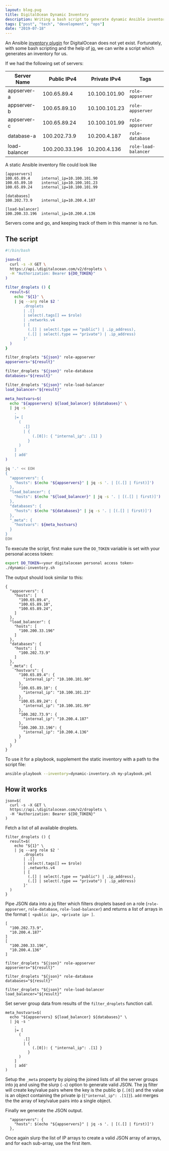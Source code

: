 ```yaml
---
layout: blog.pug
title: DigitalOcean Dynamic Inventory
description: Writing a bash script to generate dynamic Ansible inventory for DigitalOcean using jq.
tags: ["post", "tech", "development", "ops"]
date: "2019-07-18"
---
```


An Ansible [inventory plugin](https://docs.ansible.com/ansible/latest/plugins/inventory.html#inventory-plugins) for DigitalOcean does not yet exist. Fortunately, with some bash scripting and the help of [jq](https://stedolan.github.io/jq/), we can write a script which generates an inventory for us.

If we had the following set of servers:

| Server Name   | Public IPv4    | Private IPv4  | Tags                 |
| ------------- | -------------- | ------------- | -------------------- |
| appserver-a   | 100.65.89.4    | 10.100.101.90 | `role-appserver`     |
| appserver-b   | 100.65.89.10   | 10.100.101.23 | `role-appserver`     |
| appserver-c   | 100.65.89.24   | 10.100.101.99 | `role-appserver`     |
| database-a    | 100.202.73.9   | 10.200.4.187  | `role-database`      |
| load-balancer | 100.200.33.196 | 10.200.4.136  | `role-load-balancer` |

A static Ansible inventory file could look like

```ini:title=static-inventory
[appservers]
100.65.89.4     internal_ip=10.100.101.90
100.65.89.10    internal_ip=10.100.101.23
100.65.89.24    internal_ip=10.100.101.99

[databases]
100.202.73.9    internal_ip=10.200.4.187

[load-balancer]
100.200.33.196  internal_ip=10.200.4.136
```

Servers come and go, and keeping track of them in this manner is no fun.

## The script

```bash:title=dynamic-inventory.sh
#!/bin/bash

json=$(
  curl -s -X GET \
  https://api.\digitalocean.com/v2/droplets \
  -H "Authorization: Bearer ${DO_TOKEN}"
)

filter_droplets () {
  result=$(
    echo "${1}" \
    | jq --arg role $2 '
        .droplets
        | .[]
        | select(.tags[] == $role)
        | .networks.v4
        | [
          (.[] | select(.type == "public") | .ip_address),
          (.[] | select(.type == "private") | .ip_address)
        ]'
  )
}

filter_droplets "${json}" role-appserver
appservers="${result}"

filter_droplets "${json}" role-database
databases="${result}"

filter_droplets "${json}" role-load-balancer
load_balancer="${result}"

meta_hostvars=$(
  echo "${appservers} ${load_balancer} ${databases}" \
  | jq -s '
    .
    |= [
      (
        .[]
        | {
            (.[0]): { "internal_ip": .[1] }
          }
      )
    ]
    | add'
)

jq '.' << EOH
{
  "appservers": {
    "hosts": $(echo "${appservers}" | jq -s '. | [(.[] | first)]')
  },
  "load_balancer": {
    "hosts": $(echo "${load_balancer}" | jq -s '. | [(.[] | first)]')
  },
  "databases": {
    "hosts": $(echo "${databases}" | jq -s '. | [(.[] | first)]')
  },
  "_meta": {
    "hostvars": ${meta_hostvars}
  }
}
EOH
```

To execute the script, first make sure the `DO_TOKEN` variable is set with your personal access token:

```bash
export DO_TOKEN=<your digitalocean personal access token>
./dynamic-inventory.sh
```

The output should look similar to this:

```json:title=Results
{
  "appservers": {
    "hosts": [
      "100.65.89.4",
      "100.65.89.10",
      "100.65.89.24",
    ]
  },
  "load_balancer": {
    "hosts": [
      "100.200.33.196"
    ]
  },
  "databases": {
    "hosts": [
      "100.202.73.9"
    ]
  },
  "_meta": {
    "hostvars": {
      "100.65.89.4": {
        "internal_ip": "10.100.101.90"
      },
      "100.65.89.10": {
        "internal_ip": "10.100.101.23"
      },
      "100.65.89.24": {
        "internal_ip": "10.100.101.99"
      },
      "100.202.73.9": {
        "internal_ip": "10.200.4.187"
      },
      "100.200.33.196": {
        "internal_ip": "10.200.4.136"
      }
    }
  }
}
```

To use it for a playbook, supplement the static inventory with a path to the script file:

```bash
ansible-playbook --inventory=dynamic-inventory.sh my-playbook.yml
```

## How it works

```bash:title=Fetch all droplets
json=$(
  curl -s -X GET \
  https://api.\digitalocean.com/v2/droplets \
  -H "Authorization: Bearer ${DO_TOKEN}"
)
```

Fetch a list of all available droplets.

```bash:title=filter_droplets
filter_droplets () {
  result=$(
    echo "${1}" \
    | jq --arg role $2 '
        .droplets
        | .[]
        | select(.tags[] == $role)
        | .networks.v4
        | [
          (.[] | select(.type == "public") | .ip_address),
          (.[] | select(.type == "private") | .ip_address)
        ]'
  )
}
```

Pipe JSON data into a jq filter which filters droplets based on a role (`role-appserver`, `role-database`, `role-load-balancer`) and returns a list of arrays in the format `[ <public ip>, <private ip> ]`.

```json:title=Example filter_droplets result
[
  "100.202.73.9",
  "10.200.4.187"
]
[
  "100.200.33.196",
  "10.200.4.136"
]
```

```base:title=Set group data
filter_droplets "${json}" role-appserver
appservers="${result}"

filter_droplets "${json}" role-database
databases="${result}"

filter_droplets "${json}" role-load-balancer
load_balancer="${result}"
```

Set server group data from results of the `filter_droplets` function call.

```bash:title=_meta.hostvars
meta_hostvars=$(
  echo "${appservers} ${load_balancer} ${databases}" \
  | jq -s '
    .
    |= [
      (
        .[]
        | {
            (.[0]): { "internal_ip": .[1] }
          }
      )
    ]
    | add'
)
```

Setup the `_meta` property by piping the joined lists of all the server groups into jq and using the slurp (`-s`) option to generate valid JSON. The jq filter will create key/value pairs where the key is the public ip (`.[0]`) and the value is an object containing the private ip (`{"internal_ip": .[1]}`). `add` merges the the array of key/value pairs into a single object.

Finally we generate the JSON output.

```bash:title=Public IP for hosts
  "appservers": {
    "hosts": $(echo "${appservers}" | jq -s '. | [(.[] | first)]')
  },
```

Once again slurp the list of IP arrays to create a valid JSON array of arrays, and for each sub-array, use the first item.
